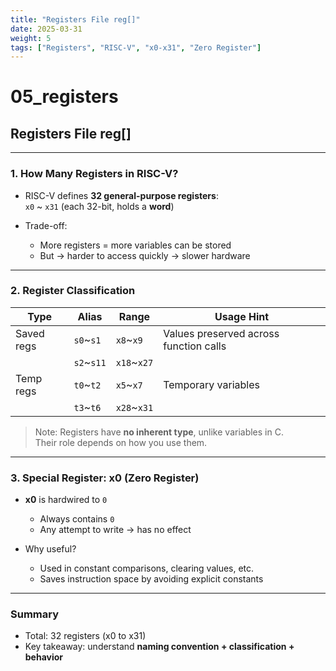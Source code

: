 ```yaml
---
title: "Registers File reg[]"
date: 2025-03-31
weight: 5
tags: ["Registers", "RISC-V", "x0-x31", "Zero Register"]
---
```


# 05_registers

## Registers File reg[]

---

### 1. How Many Registers in RISC-V?

- RISC-V defines **32 general-purpose registers**:  
  `x0` ~ `x31` (each 32-bit, holds a **word**)

- Trade-off:
  - More registers = more variables can be stored  
  - But → harder to access quickly → slower hardware

---

### 2. Register Classification

| Type         | Alias      | Range      | Usage Hint                      |
|--------------|------------|------------|----------------------------------|
| Saved regs   | `s0`~`s1`  | `x8`~`x9`   | Values preserved across function calls |
|              | `s2`~`s11` | `x18`~`x27` |                                  |
| Temp regs    | `t0`~`t2`  | `x5`~`x7`   | Temporary variables              |
|              | `t3`~`t6`  | `x28`~`x31` |                                  |

> Note: Registers have **no inherent type**, unlike variables in C.  
> Their role depends on how you use them.

---

### 3. Special Register: x0 (Zero Register)

- **x0** is hardwired to `0`  
  - Always contains `0`  
  - Any attempt to write → has no effect

- Why useful?
  - Used in constant comparisons, clearing values, etc.  
  - Saves instruction space by avoiding explicit constants

---

### Summary

- Total: 32 registers (x0 to x31)  
- Key takeaway: understand **naming convention + classification + behavior**

